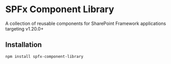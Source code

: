# SPFx Component Library

A collection of reusable components for SharePoint Framework applications targeting v1.20.0+

## Installation

```bash
npm install spfx-component-library